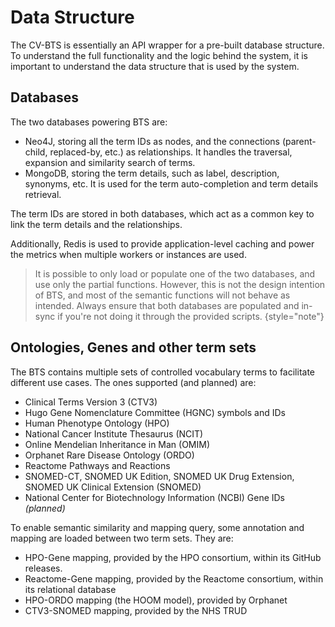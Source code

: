 # Data Structure

The CV-BTS is essentially an API wrapper for a pre-built database structure. To understand the full functionality and the logic behind the system, it is important to understand the data structure that is used by the system.

## Databases

The two databases powering BTS are:

- Neo4J, storing all the term IDs as nodes, and the connections (parent-child, replaced-by, etc.) as relationships. It handles the traversal, expansion and similarity search of terms.
- MongoDB, storing the term details, such as label, description, synonyms, etc. It is used for the term auto-completion and term details retrieval.

The term IDs are stored in both databases, which act as a common key to link the term details and the relationships.

Additionally, Redis is used to provide application-level caching and power the metrics when multiple workers or instances are used.

> It is possible to only load or populate one of the two databases, and use only the partial functions. However, this is not the design intention of BTS, and most of the semantic functions will not behave as intended. Always ensure that both databases are populated and in-sync if you're not doing it through the provided scripts.
> {style="note"}

## Ontologies, Genes and other term sets

The BTS contains multiple sets of controlled vocabulary terms to facilitate different use cases. The ones supported (and planned) are:

- Clinical Terms Version 3 (CTV3)
- Hugo Gene Nomenclature Committee (HGNC) symbols and IDs
- Human Phenotype Ontology (HPO)
- National Cancer Institute Thesaurus (NCIT)
- Online Mendelian Inheritance in Man (OMIM)
- Orphanet Rare Disease Ontology (ORDO)
- Reactome Pathways and Reactions
- SNOMED-CT, SNOMED UK Edition, SNOMED UK Drug Extension, SNOMED UK Clinical Extension (SNOMED)
- National Center for Biotechnology Information (NCBI) Gene IDs *(planned)*

To enable semantic similarity and mapping query, some annotation and mapping are loaded between two term sets. They are:

- HPO-Gene mapping, provided by the HPO consortium, within its GitHub releases.
- Reactome-Gene mapping, provided by the Reactome consortium, within its relational database
- HPO-ORDO mapping (the HOOM model), provided by Orphanet
- CTV3-SNOMED mapping, provided by the NHS TRUD
